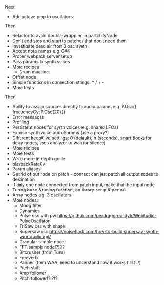 Next

- Add octave prop to oscillators

Then

- Refactor to avoid double-wrapping in partchifyNode
- Don't add stop and start to patches that don't need them
- Investigate dead air from 3 osc synth
- Accept note names e.g. C#4
- Proper webpack server setup
- Pass params to synth voices
- More recipes
  - Drum machine
- Offset node
- Simple functions in connection strings: * / + -
- More tests

Then

- Ability to assign sources directly to audio params e.g. P.Osc({ frequencyCv: P.Osc(20) })
- Error messages
- Profiling
- Persistent nodes for synth voices (e.g. shared LFOs)
- Expose synth voice audioParams (use a proxy?)
- Different keepAlive settings: 0 (default), n (seconds), smart (looks for delay nodes, uses analyzer to wait for silence)
- More recipes
- More tests
- Write more in-depth guide
- playbackRateCv
- Param aliases
- Get rid of out node on patch - connect can just patch all output nodes to destination
- If only one node connected from patch input, make that the input node
- Tuning base & tuning function, on library setup & per call
- Array nodes e.g. 3 oscillators
- More nodes:
  - Moog filter
  - Dynamics
  - Pulse osc with pw https://github.com/pendragon-andyh/WebAudio-PulseOscillator
  - TriSaw osc with shape
  - Supersaw osc https://noisehack.com/how-to-build-supersaw-synth-web-audio-api/
  - Granular sample node
  - FFT sample node!?!?!?
  - Bitcrusher (from Tuna)
  - Freeverb
  - Panner (from WAA, need to understand how it works first :/)
  - Pitch shift
  - Amp follower
  - Pitch follower!?!?!?
